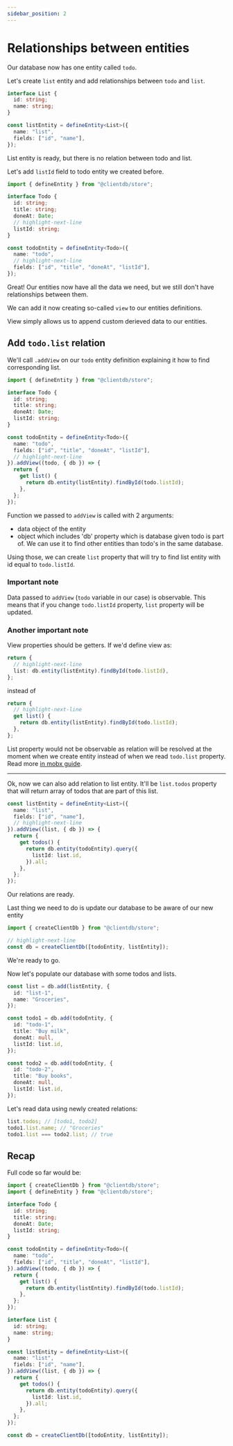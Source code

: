 ```yaml
---
sidebar_position: 2
---
```


# Relationships between entities

Our database now has one entity called `todo`.

Let's create `list` entity and add relationships between `todo` and `list`.

```ts
interface List {
  id: string;
  name: string;
}

const listEntity = defineEntity<List>({
  name: "list",
  fields: ["id", "name"],
});
```

List entity is ready, but there is no relation between todo and list.

Let's add `listId` field to todo entity we created before.

```ts
import { defineEntity } from "@clientdb/store";

interface Todo {
  id: string;
  title: string;
  doneAt: Date;
  // highlight-next-line
  listId: string;
}

const todoEntity = defineEntity<Todo>({
  name: "todo",
  // highlight-next-line
  fields: ["id", "title", "doneAt", "listId"],
});
```

Great! Our entities now have all the data we need, but we still don't have relationships between them.

We can add it now creating so-called `view` to our entities definitions.

View simply allows us to append custom derieved data to our entities.

## Add `todo.list` relation

We'll call `.addView` on our `todo` entity definition explaining it how to find corresponding list.

```ts
import { defineEntity } from "@clientdb/store";

interface Todo {
  id: string;
  title: string;
  doneAt: Date;
  listId: string;
}

const todoEntity = defineEntity<Todo>({
  name: "todo",
  fields: ["id", "title", "doneAt", "listId"],
  // highlight-next-line
}).addView((todo, { db }) => {
  return {
    get list() {
      return db.entity(listEntity).findById(todo.listId);
    },
  };
});
```

Function we passed to `addView` is called with 2 arguments:

- data object of the entity
- object which includes 'db' property which is database given todo is part of. We can use it to find other entities than todo's in the same database.

Using those, we can create `list` property that will try to find list entity with id equal to `todo.listId`.

### Important note

Data passed to `addView` (`todo` variable in our case) is observable. This means that if you change `todo.listId` property, `list` property will be updated.

### Another important note

View properties should be getters. If we'd define view as:

```ts
return {
  // highlight-next-line
  list: db.entity(listEntity).findById(todo.listId),
};
```

instead of

```ts
return {
  // highlight-next-line
  get list() {
    return db.entity(listEntity).findById(todo.listId);
  },
};
```

List property would not be observable as relation will be resolved at the moment when we create entity instead of when we read `todo.list` property. Read more [in mobx guide](https://mobx.js.org/understanding-reactivity.html).

---

Ok, now we can also add relation to list entity. It'll be `list.todos` property that will return array of todos that are part of this list.

```ts
const listEntity = defineEntity<List>({
  name: "list",
  fields: ["id", "name"],
  // highlight-next-line
}).addView((list, { db }) => {
  return {
    get todos() {
      return db.entity(todoEntity).query({
        listId: list.id,
      }).all;
    },
  };
});
```

Our relations are ready.

Last thing we need to do is update our database to be aware of our new entity

```ts
import { createClientDb } from "@clientdb/store";

// highlight-next-line
const db = createClientDb([todoEntity, listEntity]);
```

We're ready to go.

Now let's populate our database with some todos and lists.

```ts
const list = db.add(listEntity, {
  id: "list-1",
  name: "Groceries",
});

const todo1 = db.add(todoEntity, {
  id: "todo-1",
  title: "Buy milk",
  doneAt: null,
  listId: list.id,
});

const todo2 = db.add(todoEntity, {
  id: "todo-2",
  title: "Buy books",
  doneAt: null,
  listId: list.id,
});
```

Let's read data using newly created relations:

```ts
list.todos; // [todo1, todo2]
todo1.list.name; // "Groceries"
todo1.list === todo2.list; // true
```

## Recap

Full code so far would be:

```ts
import { createClientDb } from "@clientdb/store";
import { defineEntity } from "@clientdb/store";

interface Todo {
  id: string;
  title: string;
  doneAt: Date;
  listId: string;
}

const todoEntity = defineEntity<Todo>({
  name: "todo",
  fields: ["id", "title", "doneAt", "listId"],
}).addView((todo, { db }) => {
  return {
    get list() {
      return db.entity(listEntity).findById(todo.listId);
    },
  };
});

interface List {
  id: string;
  name: string;
}

const listEntity = defineEntity<List>({
  name: "list",
  fields: ["id", "name"],
}).addView((list, { db }) => {
  return {
    get todos() {
      return db.entity(todoEntity).query({
        listId: list.id,
      }).all;
    },
  };
});

const db = createClientDb([todoEntity, listEntity]);
```
